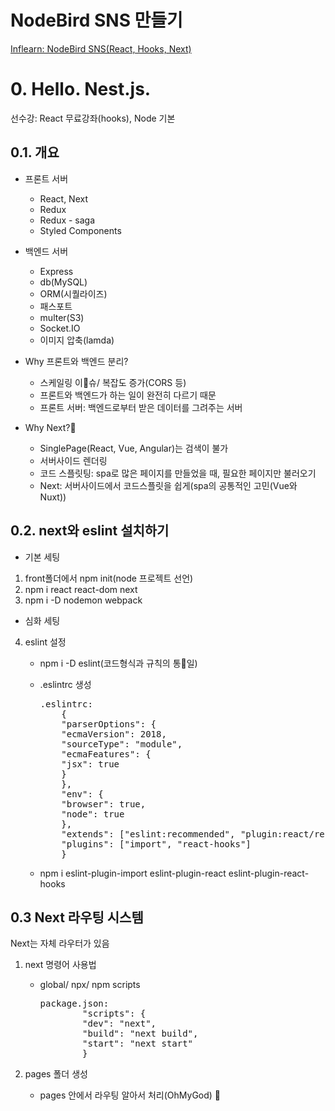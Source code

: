 # NodeBird SNS 만들기

[Inflearn: NodeBird SNS(React, Hooks, Next)
](https://www.inflearn.com/course/react_nodebird/lecture/20841)

# 0. Hello. Nest.js.

선수강: React 무료강좌(hooks), Node 기본

## 0.1. 개요

-   프론트 서버
    -   React, Next
    -   Redux
    -   Redux - saga
    -   Styled Components
-   백엔드 서버

    -   Express
    -   db(MySQL)
    -   ORM(시퀄라이즈)
    -   패스포트
    -   multer(S3)
    -   Socket.IO
    -   이미지 압축(lamda)

-   Why 프론트와 백엔드 분리?

    -   스케일링 이슈/ 복잡도 증가(CORS 등)
    -   프론트와 백엔드가 하는 일이 완전히 다르기 때문
    -   프론트 서버: 백엔드로부터 받은 데이터를 그려주는 서버

-   Why Next?
    -   SinglePage(React, Vue, Angular)는 검색이 불가
    -   서버사이드 렌더링
    -   코드 스플릿팅: spa로 많은 페이지를 만들었을 때, 필요한 페이지만 불러오기
    -   Next: 서버사이드에서 코드스플릿을 쉽게(spa의 공통적인 고민(Vue와 Nuxt))

## 0.2. next와 eslint 설치하기

-   기본 세팅

1. front폴더에서 npm init(node 프로젝트 선언)
2. npm i react react-dom next
3. npm i -D nodemon webpack

-   심화 세팅

4.  eslint 설정

    -   npm i -D eslint(코드형식과 규칙의 통일)
    -   .eslintrc 생성

        <pre>
        .eslintrc:
            {
            "parserOptions": {
            "ecmaVersion": 2018,
            "sourceType": "module",
            "ecmaFeatures": {
            "jsx": true
            }
            },
            "env": {
            "browser": true,
            "node": true
            },
            "extends": ["eslint:recommended", "plugin:react/recommended"],
            "plugins": ["import", "react-hooks"]
            }
        </pre>

    -   npm i eslint-plugin-import eslint-plugin-react eslint-plugin-react-hooks

## 0.3 Next 라우팅 시스템

Next는 자체 라우터가 있음

1.  next 명령어 사용법

    -   global/ npx/ npm scripts

        <pre>
        package.json: 
                "scripts": {
                "dev": "next",
                "build": "next build",
                "start": "next start"
                }
        </pre>

2.  pages 폴더 생성

    -   pages 안에서 라우팅 알아서 처리(OhMyGod)
        
